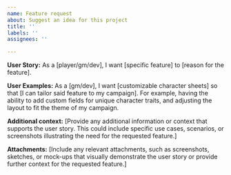 ```yaml
---
name: Feature request
about: Suggest an idea for this project
title: ''
labels: ''
assignees: ''

---
```


**User Story:**
As a [player/gm/dev], I want [specific feature] to [reason for the feature].

**User Examples:**
As a [gm/dev], I want [customizable character sheets] so that [I can tailor said feature to my campaign]. For example, having the ability to add custom fields for unique character traits, and adjusting the layout to fit the theme of my campaign.

**Additional context:**
[Provide any additional information or context that supports the user story. This could include specific use cases, scenarios, or screenshots illustrating the need for the requested feature.]

**Attachments:**
[Include any relevant attachments, such as screenshots, sketches, or mock-ups that visually demonstrate the user story or provide further context for the requested feature.]
